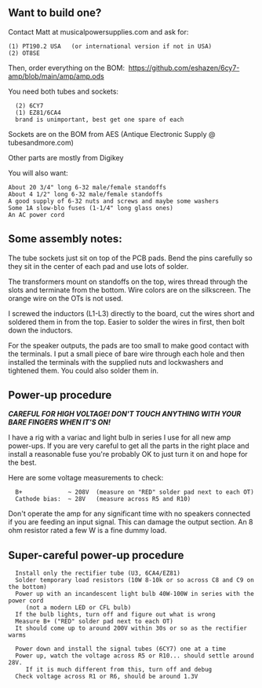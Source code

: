 ## Want to build one?

Contact Matt at musicalpowersupplies.com and ask for:

```
(1) PT190.2 USA   (or international version if not in USA)
(2) OT8SE
```
Then, order everything on the BOM:  https://github.com/eshazen/6cy7-amp/blob/main/amp/amp.ods

You need both tubes and sockets:

```
  (2) 6CY7 
  (1) EZ81/6CA4
  brand is unimportant, best get one spare of each
```

Sockets are on the BOM from AES (Antique Electronic Supply @ tubesandmore.com)

Other parts are mostly from Digikey

You will also want:

```
About 20 3/4" long 6-32 male/female standoffs
About 4 1/2" long 6-32 male/female standoffs
A good supply of 6-32 nuts and screws and maybe some washers
Some 1A slow-blo fuses (1-1/4" long glass ones)
An AC power cord
```

## Some assembly notes:

The tube sockets just sit on top of the PCB pads.  Bend the pins carefully so they sit in the center of each pad and use lots of solder.

The transformers mount on standoffs on the top, wires thread through the slots and terminate from the bottom.  Wire colors are on the silkscreen.  The orange wire on the OTs is not used.

I screwed the inductors (L1-L3) directly to the board, cut the wires short and soldered them in from the top.  Easier to solder the wires in first, then bolt down the inductors.

For the speaker outputs, the pads are too small to make good contact with the terminals.  I put a small piece of bare wire through each hole and then installed the terminals with the supplied nuts and lockwashers and tightened them.  You could also solder them in.

## Power-up procedure

***CAREFUL FOR HIGH VOLTAGE!  DON'T TOUCH ANYTHING WITH YOUR BARE FINGERS WHEN IT'S ON!***

I have a rig with a variac and light bulb in series I use for all new amp power-ups.  If you are very careful to get all the parts in the right place and install a reasonable fuse you're probably OK to just turn it on and hope for the best.  

Here are some voltage measurements to check:

```
  B+             ~ 208V  (measure on "RED" solder pad next to each OT)
  Cathode bias:  ~ 28V   (measure across R5 and R10)
```

Don't operate the amp for any significant time with no speakers connected if you are feeding an input signal.  This can damage the output section.  An 8 ohm resistor rated a few W is a fine dummy load.

## Super-careful power-up procedure

```
  Install only the rectifier tube (U3, 6CA4/EZ81) 
  Solder temporary load resistors (10W 8-10k or so across C8 and C9 on the bottom)
  Power up with an incandescent light bulb 40W-100W in series with the power cord
     (not a modern LED or CFL bulb)
  If the bulb lights, turn off and figure out what is wrong
  Measure B+ ("RED" solder pad next to each OT)
  It should come up to around 200V within 30s or so as the rectifier warms
  
  Power down and install the signal tubes (6CY7) one at a time
  Power up, watch the voltage across R5 or R10... should settle around 28V.
     If it is much different from this, turn off and debug
  Check voltage across R1 or R6, should be around 1.3V
  
 
